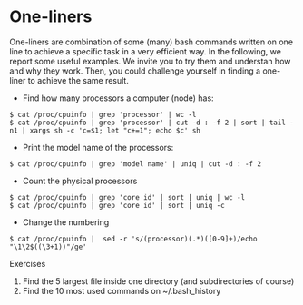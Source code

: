 # One-liners

One-liners are combination of some (many) bash commands written on one
line to achieve a specific task in a very efficient way. In the
following, we report some useful examples. We invite you to try them
and understan how and why they work. Then, you could challenge
yourself in finding a one-liner to achieve the same result.

- Find how many processors a computer (node) has:
```
$ cat /proc/cpuinfo | grep 'processor' | wc -l
$ cat /proc/cpuinfo | grep 'processor' | cut -d : -f 2 | sort | tail -n1 | xargs sh -c 'c=$1; let "c+=1"; echo $c' sh
```

- Print the model name of the processors:
```
$ cat /proc/cpuinfo | grep 'model name' | uniq | cut -d : -f 2
```

- Count the physical processors
```
$ cat /proc/cpuinfo | grep 'core id' | sort | uniq | wc -l
$ cat /proc/cpuinfo | grep 'core id' | sort | uniq -c
```

- Change the numbering
```
$ cat /proc/cpuinfo |  sed -r 's/(processor)(.*)([0-9]+)/echo "\1\2$((\3+1))"/ge'
```

Exercises
1.	Find the 5 largest file inside one directory (and subdirectories of course)
2.	Find the 10 most used commands on ~/.bash_history


